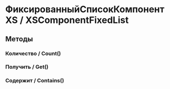 
# ФиксированныйСписокКомпонентXS / XSComponentFixedList
      

      
## Методы
    
### Количество / Count()
    
### Получить / Get()
    
### Содержит / Contains()
    
    